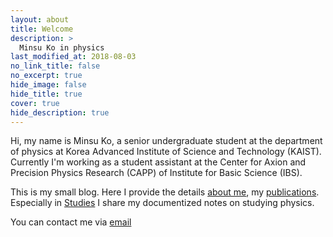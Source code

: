 ```yaml
---
layout: about
title: Welcome
description: >
  Minsu Ko in physics
last_modified_at: 2018-08-03
no_link_title: false 
no_excerpt: true
hide_image: false
hide_title: true
cover: true
hide_description: true
---
```


Hi, my name is Minsu Ko, a senior undergraduate student at the department of physics at Korea Advanced Institute of Science
and Technology (KAIST). Currently I'm working as a student assistant at the Center for Axion and Precision Physics
Research (CAPP) of Institute for Basic Science (IBS).

This is my small blog. Here I provide the details [about me], my [publications].
Especially in [Studies] I share my documentized notes on studying physics. 

You can contact me via [email](komin0310@kaist.ac.kr)

[about me]: /about/
[publications]: /publications/
[Studies]: /studies/
